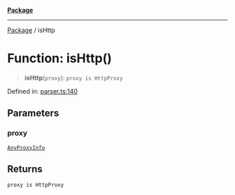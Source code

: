 [**Package**](../README.md)

***

[Package](../globals.md) / isHttp

# Function: isHttp()

> **isHttp**(`proxy`): `proxy is HttpProxy`

Defined in: [parser.ts:140](https://github.com/AlexXanderGrib/proxy-master/blob/ca5aa337e3a3c6ac87453a9ce0f2477b801f4bc9/src/parser.ts#L140)

## Parameters

### proxy

[`AnyProxyInfo`](../type-aliases/AnyProxyInfo.md)

## Returns

`proxy is HttpProxy`
